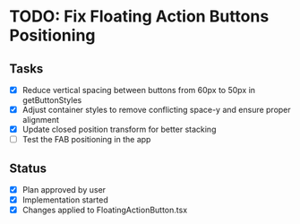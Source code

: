 # TODO: Fix Floating Action Buttons Positioning

## Tasks
- [x] Reduce vertical spacing between buttons from 60px to 50px in getButtonStyles
- [x] Adjust container styles to remove conflicting space-y and ensure proper alignment
- [x] Update closed position transform for better stacking
- [ ] Test the FAB positioning in the app

## Status
- [x] Plan approved by user
- [x] Implementation started
- [x] Changes applied to FloatingActionButton.tsx
